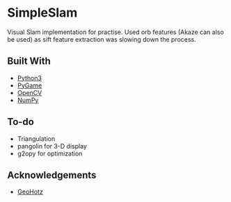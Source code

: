 # SimpleSlam
Visual Slam implementation for practise. Used orb features (Akaze can also be used) as sift feature extraction was slowing down the process.

## Built With
* [Python3](https://www.python.org/download/releases/3.0/)
* [PyGame](https://www.pygame.org/)
* [OpenCV](https://pypi.org/project/opencv-python/)
* [NumPy](https://numpy.org/)

## To-do
* Triangulation
* pangolin for 3-D display
* g2opy for optimization

## Acknowledgements
* [GeoHotz](https://github.com/geohot)
